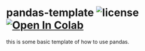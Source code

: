 # pandas-template ![license](https://img.shields.io/github/license/pouyaardehkhani/pandas-template.svg) <a href="https://colab.research.google.com/github/pouyaardehkhani/pandas-template/blob/master/Pandas.ipynb" target="_parent\"><img src="https://colab.research.google.com/assets/colab-badge.svg" alt="Open In Colab"/></a>
this is some basic template of how to use pandas.
